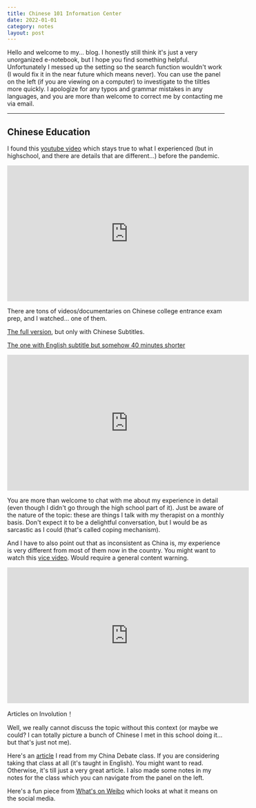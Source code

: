 ```yaml
---
title: Chinese 101 Information Center
date: 2022-01-01
category: notes
layout: post
---
```


Hello and welcome to my... blog. I honestly still think it's just a very unorganized e-notebook, but I hope you find something helpful. Unfortunately I messed up the setting so the search function wouldn't work (I would fix it in the near future which means never). You can use the panel on the left (if you are viewing on a computer) to investigate to the tiltles more quickly. I apologize for any typos and grammar mistakes in any languages, and you are more than welcome to correct me by contacting me via email. 

---

## Chinese Education

I found this [youtube video](https://youtu.be/H6RlWqL2W8Y) which stays true to what I experienced (but in highschool, and there are details that are different...) before the pandemic.

<iframe width="560" height="315" src="https://www.youtube.com/embed/H6RlWqL2W8Y" title="YouTube video player" frameborder="0" allow="accelerometer; autoplay; clipboard-write; encrypted-media; gyroscope; picture-in-picture" allowfullscreen></iframe>

There are tons of videos/documentaries on Chinese college entrance exam prep, and I watched... one of them. 

[The full version](https://www.youtube.com/watch?v=0WZPKZo5Yvg), but only with Chinese Subtitles.  

[The one with English subtitle but somehow 40 minutes shorter](https://www.youtube.com/watch?v=qyvHC9ryn8M) 

<iframe width="560" height="315" src="https://www.youtube.com/embed/qyvHC9ryn8M" title="YouTube video player" frameborder="0" allow="accelerometer; autoplay; clipboard-write; encrypted-media; gyroscope; picture-in-picture" allowfullscreen></iframe>

You are more than welcome to chat with me about my experience in detail (even though I didn't go through the high school part of it). Just be aware of the nature of the topic: these are things I talk with my therapist on a monthly basis. Don't expect it to be a delightful conversation, but I would be as sarcastic as I could (that's called coping mechanism).

And I have to also point out that as inconsistent as China is, my experience is very different from most of them now in the country. You might want to watch this [vice video](https://www.youtube.com/watch?v=Pa7eZffuQps). Would require a general content warning. 

<iframe width="560" height="315" src="https://www.youtube-nocookie.com/embed/Pa7eZffuQps" title="YouTube video player" frameborder="0" allow="accelerometer; autoplay; clipboard-write; encrypted-media; gyroscope; picture-in-picture" allowfullscreen></iframe>

Articles on Involution！  

Well, we really cannot discuss the topic without this context (or maybe we could? I can totally picture a bunch of Chinese I met in this school doing it... but that's just not me). 

Here's an [article](https://www.readingthechinadream.com/lai-youxuan-ldquodelivery-drivers-stuck-in-the-systemrdquo.html) I read from my China Debate class. If you are considering taking that class at all (it's taught in English). You might want to read. Otherwise, it's till just a very great article. I also made some notes in my notes for the class which you can navigate from the panel on the left. 

Here's a fun piece from [What's on Weibo](https://www.whatsonweibo.com/the-concept-of-involution-neijuan-on-chinese-social-media/#:~:text=As%20explained%20by%20Jialing%20Xie,grows%2C%20per%20capita%20wealth%20decreases.) which looks at what it means on the social media.


